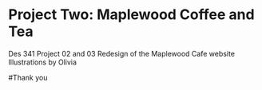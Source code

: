 # Project Two: Maplewood Coffee and Tea
Des 341 Project 02 and 03
Redesign of the Maplewood Cafe website
Illustrations by Olivia

#Thank you
